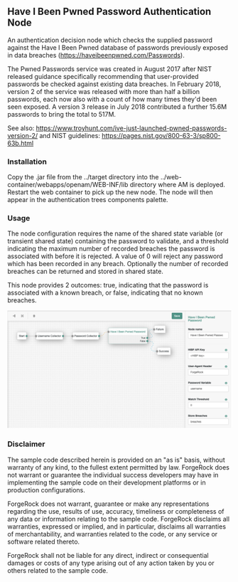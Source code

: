 <!--
 * The contents of this file are subject to the terms of the Common Development and
 * Distribution License (the License). You may not use this file except in compliance with the
 * License.
 *
 * You can obtain a copy of the License at legal/CDDLv1.0.txt. See the License for the
 * specific language governing permission and limitations under the License.
 *
 * When distributing Covered Software, include this CDDL Header Notice in each file and include
 * the License file at legal/CDDLv1.0.txt. If applicable, add the following below the CDDL
 * Header, with the fields enclosed by brackets [] replaced by your own identifying
 * information: "Portions copyright [year] [name of copyright owner]".
 *
 * Copyright 2017 ForgeRock AS.
-->

## Have I Been Pwned Password Authentication Node

An authentication decision node which checks the supplied password against the Have I Been Pwned database of passwords previously exposed in data breaches (https://haveibeenpwned.com/Passwords).

The Pwned Passwords service was created in August 2017 after NIST released guidance specifically recommending that user-provided passwords be checked against existing data breaches. In February 2018, version 2 of the service was released with more than half a billion passwords, each now also with a count of how many times they'd been seen exposed. A version 3 release in July 2018 contributed a further 15.6M passwords to bring the total to 517M.

See also: https://www.troyhunt.com/ive-just-launched-pwned-passwords-version-2/ and NIST guidelines: https://pages.nist.gov/800-63-3/sp800-63b.html

### Installation

Copy the .jar file from the ../target directory into the ../web-container/webapps/openam/WEB-INF/lib directory where AM is deployed. Restart the web container to pick up the new node. The node will then appear in the authentication trees components palette.

### Usage

The node configuration requires the name of the shared state variable (or transient shared state) containing the password to validate, and a threshold indicating the maximum number of recorded breaches the password is associated with before it is rejected. A value of 0 will reject any password which has been recorded in any breach. Optionally the number of recorded breaches can be returned and stored in shared state.

This node provides 2 outcomes: true, indicating that the password is associated with a known breach, or false, indicating that no known breaches.

![ScreenShot](./haveibeenpwned.png)

### Disclaimer

The sample code described herein is provided on an "as is" basis, without warranty of any kind, to the fullest extent permitted by law. ForgeRock does not warrant or guarantee the individual success developers may have in implementing the sample code on their development platforms or in production configurations.

ForgeRock does not warrant, guarantee or make any representations regarding the use, results of use, accuracy, timeliness or completeness of any data or information relating to the sample code. ForgeRock disclaims all warranties, expressed or implied, and in particular, disclaims all warranties of merchantability, and warranties related to the code, or any service or software related thereto.

ForgeRock shall not be liable for any direct, indirect or consequential damages or costs of any type arising out of any action taken by you or others related to the sample code.
